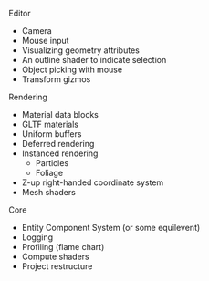 Editor
- Camera
- Mouse input
- Visualizing geometry attributes
- An outline shader to indicate selection
- Object picking with mouse
- Transform gizmos

Rendering
- Material data blocks
- GLTF materials
- Uniform buffers
- Deferred rendering
- Instanced rendering
  - Particles
  - Foliage
- Z-up right-handed coordinate system
- Mesh shaders

Core
- Entity Component System (or some equilevent)
- Logging
- Profiling (flame chart)
- Compute shaders
- Project restructure
